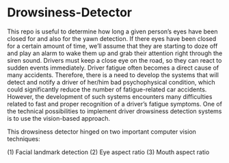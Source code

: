 # Drowsiness-Detector
This repo is useful to determine how long a given person’s eyes have been closed for and also for the yawn detection. If there eyes have been closed for a certain amount of time, we’ll assume that they are starting to doze off and play an alarm to wake them up and grab their attention right through the siren sound.
Drivers must keep a close eye on the road, so they can react to sudden events immediately. Driver fatigue often becomes a direct cause of many accidents. Therefore, there is a need to develop the systems that will detect and notify a driver of her/him bad psychophysical condition, which could significantly reduce the number of fatigue-related car accidents. However, the development of such systems encounters many difficulties related to fast and proper recognition of a driver’s fatigue symptoms. 
One of the technical possibilities to implement driver drowsiness detection systems is to use the vision-based approach.

This drowsiness detector hinged on two important computer vision techniques:

(1) Facial landmark detection
(2) Eye aspect ratio
(3) Mouth aspect ratio

